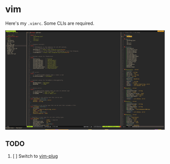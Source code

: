 # vim

Here's my `.vimrc`. Some CLIs are required.

![screenshot](screenshot.png)

## TODO

1. [ ] Switch to [vim-plug][1]

[1]: https://github.com/junegunn/vim-plug
